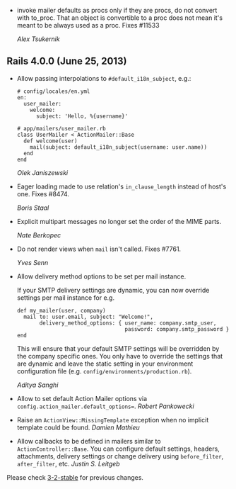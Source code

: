 *   invoke mailer defaults as procs only if they are procs, do not convert
    with to_proc.  That an object is convertible to a proc does not mean it's
    meant to be always used as a proc.  Fixes #11533

    *Alex Tsukernik*

## Rails 4.0.0 (June 25, 2013) ##

*   Allow passing interpolations to `#default_i18n_subject`, e.g.:

        # config/locales/en.yml
        en:
          user_mailer:
            welcome:
              subject: 'Hello, %{username}'

        # app/mailers/user_mailer.rb
        class UserMailer < ActionMailer::Base
          def welcome(user)
            mail(subject: default_i18n_subject(username: user.name))
          end
        end

    *Olek Janiszewski*

*   Eager loading made to use relation's `in_clause_length` instead of host's one.
    Fixes #8474.

    *Boris Staal*

*   Explicit multipart messages no longer set the order of the MIME parts.

    *Nate Berkopec*

*   Do not render views when `mail` isn't called. Fixes #7761.

    *Yves Senn*

*   Allow delivery method options to be set per mail instance.

    If your SMTP delivery settings are dynamic, you can now override settings
    per mail instance for e.g.

        def my_mailer(user, company)
          mail to: user.email, subject: "Welcome!",
               delivery_method_options: { user_name: company.smtp_user,
                                          password: company.smtp_password }
        end

    This will ensure that your default SMTP settings will be overridden
    by the company specific ones. You only have to override the settings
    that are dynamic and leave the static setting in your environment
    configuration file (e.g. `config/environments/production.rb`).

    *Aditya Sanghi*

*   Allow to set default Action Mailer options via `config.action_mailer.default_options=`. *Robert Pankowecki*

*   Raise an `ActionView::MissingTemplate` exception when no implicit template could be found. *Damien Mathieu*

*   Allow callbacks to be defined in mailers similar to `ActionController::Base`. You can configure default
    settings, headers, attachments, delivery settings or change delivery using
    `before_filter`, `after_filter`, etc. *Justin S. Leitgeb*

Please check [3-2-stable](https://github.com/rails/rails/blob/3-2-stable/actionmailer/CHANGELOG.md) for previous changes.
